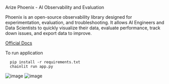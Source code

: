 Arize Phoenix - AI Observability and Evaluation

Phoenix is an open-source observability library designed for experimentation, evaluation, and troubleshooting. It allows AI Engineers and Data Scientists to quickly visualize their data, evaluate performance, track down issues, and export data to improve.

[Official Docs](https://docs.arize.com/phoenix)

To run application
```
  pip install -r requirements.txt
  chainlit run app.py
```

![image](https://github.com/jayita13/GenerativeAI/assets/64038928/67add0bd-fd56-478b-a982-2eb48861c7e5)
![image](https://github.com/jayita13/GenerativeAI/assets/64038928/db2c8631-5b2f-4b3e-8c15-503aa4280f92)
